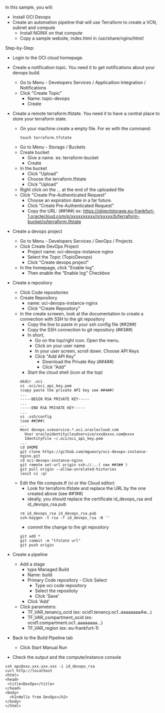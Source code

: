 In this sample, you will:
  - Install OCI Devops
  - Create an automation pipeline that will use Terraform to create a VCN, subnet and compute
    - Install NGINX on that compute
    - Copy a sample website, index.html in /usr/share/nginx/html/

Step-by-Step:
- Login to the OCI cloud homepage.
- Create a notification topic. You need it to get notifications about your devops build.
  - Go to Menu - Developers Services / Applicaition Integration / Notifications
  - Click "Create Topic"
    - Name: topic-devops
    - Create
- Create a remote terraform.tfstate. You need it to have a central place to store your terraform state.
  - On your machine create a empty file. For ex with the command:
    ````
    touch terraform.tfstate
    ````
  - Go to Menu - Storage / Buckets
  - Create bucket 
    - Give a name. ex: terraform-bucket
     - Create
  - In the bucket 
    - Click "Upload"
    - Choose the terraform.tfstate
    - Click "Upload"
  - Right click on the ... at the end of the uploaded file
  - Click "Create Pre-Authenticated Request"
    - Choose an expiration date in a far future.
    - Click "Create Pre-Authenticated Request"
    - Copy the URL: (##1##) ex: https://objectstorage.eu-frankfurt-1.oraclecloud.com/p/xxxxxxxxxx/n/xxxxx/b/terraform-bucket/o/terraform.tfstate 
- Create a devops project
  - Go to Menu - Developers Services / DevOps / Projects
  - Click Create DevOps Project
    - Project name: oci-devops-instance-nginx
    - Select the Topic (TopicDevops)
    - Click "Create devops project"
  - In the homepage, click "Enable log". 
    - Then enable the "Enable log" Checkbox
- Create a repository
  - Click Code repositories
  - Create Repository
    - name: oci-devops-instance-nginx
    - Click "Create Repository"
  - In the create screeen, look at the documentation to create a connection with SSH to the git repository
    - Copy the line to paste in your ssh config file (##2##)
    - Copy the SSH connection to git repository (##3##)
    - In short,
      - Go on the top/right icon. Open the menu.
      - Click on your user name
      - In your user screen, scroll down. Choose API Keys
      - Click "Add API Key"
        - Download the Private Key (##4##)
        - Click "Add"
    - Start the cloud shell (icon at the top)
    ```
    mkdir .oci
    vi .oci/oci_api_key.pem
    (copy paste the private API key see ##4##)
    ...
    -----BEGIN RSA PRIVATE KEY-----
    ...
    -----END RSA PRIVATE KEY-----
    ...
    vi .ssh/config
    (see ##2##)
    ...
    Host devops.scmservice.*.oci.oraclecloud.com
      User oracleidentitycloudservice/xxx@xxxx.com@xxxx
      IdentityFile ~/.oci/oci_api_key.pem 
    ...
    cd $HOME
    git clone https://github.com/mgueury/oci-devops-instance-nginx.git
    cd oci-devops-instance-nginx
    git remote set-url origin ssh://...( see ##3## ) 
    git pull origin --allow-unrelated-histories
    (exit vi :q)
    ````
  - Edit the file compute.tf (vi or the Cloud editor)
    - Look for terraform.tfstate and replace the URL by the one created above (see ##1##)
    - ideally, you should replace the certificate id_devops_rsa and id_devops_rsa.pub
    ````
    rm id_devops_rsa id_devops_rsa.pub
    ssh-keygen -t rsa -f id_devops_rsa -N ''
    ````
    - commit the change to the git repository
    ````
    git add *
    git commit -m "tfstate url"
    git push origin
    ````
    
- Create a pipeline
  - Add a stage
    - type Managed Build
    - Name: build
    - Primary Code repository - Click Select
      - Type oci code repository
      - Select the repositoty
      - Click 'Save'
    - Click 'Add' 
  - Click parameters:
    - TF_VAR_tenancy_ocid (ex: ocid1.tenancy.oc1..aaaaaaaa4w...)
    - TF_VAR_compartment_ocid (ex: ocid1.compartment.oc1..aaaaaaaa...)
    - TF_VAR_region (ex: eu-frankfurt-1)
- Back to the Build Pipeline tab
  - Click Start Manual Run
- Check the output and the compute/instance console

````
ssh opc@xxx.xxx.xxx.xxx -i id_devops_rsa
curl http://localhost
<html>
<head>
 <title>DevOps</title>
</head>
<body>
  <h2>Hello from DevOps</h2>
</body>
</html>
````
